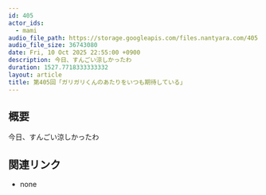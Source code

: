 ```yaml
---
id: 405
actor_ids:
  - mami
audio_file_path: https://storage.googleapis.com/files.nantyara.com/405.mp3
audio_file_size: 36743080
date: Fri, 10 Oct 2025 22:55:00 +0900
description: 今日、すんごい涼しかったわ
duration: 1527.7718333333332
layout: article
title: 第405回「ガリガリくんのあたりをいつも期待している」
---
```

## 概要

今日、すんごい涼しかったわ

## 関連リンク

* none
